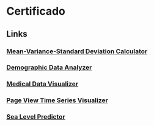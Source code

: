 # Certificado

## Links

### [Mean-Variance-Standard Deviation Calculator](https://freecodecam-boilerplate-qrai5s3tc2p.ws-us116.gitpod.io/)	
### [Demographic Data Analyzer](https://freecodecam-boilerplate-2r6ejykflux.ws-us116.gitpod.io/)
### [Medical Data Visualizer]()
### [Page View Time Series Visualizer]()
### [Sea Level Predictor]()

